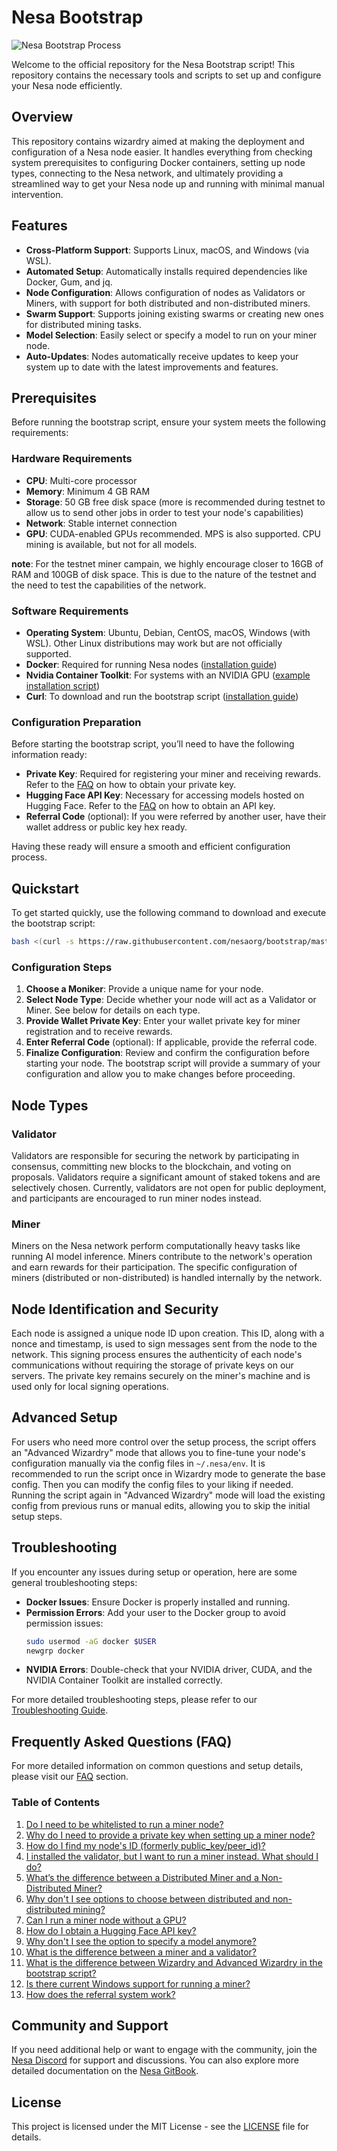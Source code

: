 # Nesa Bootstrap

![Nesa Bootstrap Process](https://raw.githubusercontent.com/nesaorg/bootstrap/master/images/bootstrap.gif)

Welcome to the official repository for the Nesa Bootstrap script! This repository contains the necessary tools and scripts to set up and configure your Nesa node efficiently.

## Overview

This repository contains wizardry aimed at making the deployment and configuration of a Nesa node easier. It handles everything from checking system prerequisites to configuring Docker containers, setting up node types, connecting to the Nesa network, and ultimately providing a streamlined way to get your Nesa node up and running with minimal manual intervention.

## Features

- **Cross-Platform Support**: Supports Linux, macOS, and Windows (via WSL).
- **Automated Setup**: Automatically installs required dependencies like Docker, Gum, and jq.
- **Node Configuration**: Allows configuration of nodes as Validators or Miners, with support for both distributed and non-distributed miners.
- **Swarm Support**: Supports joining existing swarms or creating new ones for distributed mining tasks.
- **Model Selection**: Easily select or specify a model to run on your miner node.
- **Auto-Updates**: Nodes automatically receive updates to keep your system up to date with the latest improvements and features.

## Prerequisites

Before running the bootstrap script, ensure your system meets the following requirements:

### Hardware Requirements

- **CPU**: Multi-core processor
- **Memory**: Minimum 4 GB RAM
- **Storage**: 50 GB free disk space (more is recommended during testnet to allow us to send other jobs in order to test your node's capabilities)
- **Network**: Stable internet connection
- **GPU**: CUDA-enabled GPUs recommended. MPS is also supported. CPU mining is available, but not for all models.

**note**: For the testnet miner campain, we highly encourage closer to 16GB of RAM and 100GB of disk space. This is due to the nature of the testnet and the need to test the capabilities of the network.

### Software Requirements

- **Operating System**: Ubuntu, Debian, CentOS, macOS, Windows (with WSL). Other Linux distributions may work but are not officially supported.
- **Docker**: Required for running Nesa nodes ([installation guide](https://docs.docker.com/get-docker/))
- **Nvidia Container Toolkit**: For systems with an NVIDIA GPU ([example installation script](https://raw.githubusercontent.com/nesaorg/bootstrap/master/helpers/install_nvidia_container_toolkit.sh))
- **Curl**: To download and run the bootstrap script ([installation guide](https://curl.se/docs/install.html))

### Configuration Preparation

Before starting the bootstrap script, you’ll need to have the following information ready:

- **Private Key**: Required for registering your miner and receiving rewards. Refer to the [FAQ](./FAQ.md#2-why-do-i-need-to-provide-a-private-key-when-setting-up-a-miner-node) on how to obtain your private key.
- **Hugging Face API Key**: Necessary for accessing models hosted on Hugging Face. Refer to the [FAQ](./FAQ.md#7-how-do-i-obtain-a-hugging-face-api-key) on how to obtain an API key.
- **Referral Code** (optional): If you were referred by another user, have their wallet address or public key hex ready.

Having these ready will ensure a smooth and efficient configuration process.

## Quickstart

To get started quickly, use the following command to download and execute the bootstrap script:

```bash
bash <(curl -s https://raw.githubusercontent.com/nesaorg/bootstrap/master/bootstrap.sh)
```

### Configuration Steps

1. **Choose a Moniker**: Provide a unique name for your node.
2. **Select Node Type**: Decide whether your node will act as a Validator or Miner. See below for details on each type.
3. **Provide Wallet Private Key**: Enter your wallet private key for  miner registration and to receive rewards.
4. **Enter Referral Code** (optional): If applicable, provide the referral code.
6. **Finalize Configuration**: Review and confirm the configuration before starting your node. The bootstrap script will provide a summary of your configuration and allow you to make changes before proceeding.

## Node Types

### Validator

Validators are responsible for securing the network by participating in consensus, committing new blocks to the blockchain, and voting on proposals. Validators require a significant amount of staked tokens and are selectively chosen. Currently, validators are not open for public deployment, and participants are encouraged to run miner nodes instead.

### Miner

Miners on the Nesa network perform computationally heavy tasks like running AI model inference. Miners contribute to the network's operation and earn rewards for their participation. The specific configuration of miners (distributed or non-distributed) is handled internally by the network.

## Node Identification and Security

Each node is assigned a unique node ID upon creation. This ID, along with a nonce and timestamp, is used to sign messages sent from the node to the network. This signing process ensures the authenticity of each node's communications without requiring the storage of private keys on our servers. The private key remains securely on the miner's machine and is used only for local signing operations.

## Advanced Setup

For users who need more control over the setup process, the script offers an "Advanced Wizardry" mode that allows you to fine-tune your node's configuration manually via the config files in `~/.nesa/env`. It is recommended to run the script once in Wizardry mode to generate the base config. Then you can modify the config files to your liking if needed. Running the script again in "Advanced Wizardry" mode will load the existing config from previous runs or manual edits, allowing you to skip the initial setup steps.

## Troubleshooting

If you encounter any issues during setup or operation, here are some general troubleshooting steps:

- **Docker Issues**: Ensure Docker is properly installed and running.
- **Permission Errors**: Add your user to the Docker group to avoid permission issues:
  ```bash
  sudo usermod -aG docker $USER
  newgrp docker
  ```
- **NVIDIA Errors**: Double-check that your NVIDIA driver, CUDA, and the NVIDIA Container Toolkit are installed correctly.

For more detailed troubleshooting steps, please refer to our [Troubleshooting Guide](./Troubleshooting.md).

## Frequently Asked Questions (FAQ)

For more detailed information on common questions and setup details, please visit our [FAQ](./FAQ.md) section.

### Table of Contents

1. [Do I need to be whitelisted to run a miner node?](#1-do-i-need-to-be-whitelisted-to-run-a-miner-node)
2. [Why do I need to provide a private key when setting up a miner node?](#2-why-do-i-need-to-provide-a-private-key-when-setting-up-a-miner-node)
3. [How do I find my node's ID (formerly public\_key/peer\_id)?](#3-how-do-i-find-my-nodes-id-formerly-public_keypeer_id)
4. [I installed the validator, but I want to run a miner instead. What should I do?](#4-i-installed-the-validator-but-i-want-to-run-a-miner-instead-what-should-i-do)
5. [What’s the difference between a Distributed Miner and a Non-Distributed Miner?](#5-whats-the-difference-between-a-distributed-miner-and-a-non-distributed-miner)
6. [Why don't I see options to choose between distributed and non-distributed mining?](#6-why-dont-i-see-options-to-choose-between-distributed-and-non-distributed-mining)
7. [Can I run a miner node without a GPU?](#7-can-i-run-a-miner-node-without-a-gpu)
8. [How do I obtain a Hugging Face API key?](#8-how-do-i-obtain-a-hugging-face-api-key)
9. [Why don't I see the option to specify a model anymore?](#9-why-dont-i-see-the-option-to-specify-a-model-anymore)
10. [What is the difference between a miner and a validator?](#10-what-is-the-difference-between-a-miner-and-a-validator)
11. [What is the difference between Wizardry and Advanced Wizardry in the bootstrap script?](#11-what-is-the-difference-between-wizardry-and-advanced-wizardry-in-the-bootstrap-script)
12. [Is there current Windows support for running a miner?](#12-is-there-current-windows-support-for-running-a-miner)
13. [How does the referral system work?](#13-how-does-the-referral-system-work)

## Community and Support

If you need additional help or want to engage with the community, join the [Nesa Discord](https://discord.gg/nesa) for support and discussions. You can also explore more detailed documentation on the [Nesa GitBook](https://open.gitbook.com/~space/Vtjgh8wLtiRmdt9OTX2C/~gitbook/pdf).

## License

This project is licensed under the MIT License - see the [LICENSE](LICENSE.md) file for details.
